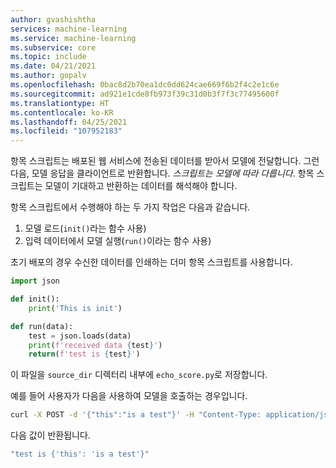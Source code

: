 ```yaml
---
author: gvashishtha
services: machine-learning
ms.service: machine-learning
ms.subservice: core
ms.topic: include
ms.date: 04/21/2021
ms.author: gopalv
ms.openlocfilehash: 0bac8d2b70ea1dc0dd624cae669f6b2f4c2e1c6e
ms.sourcegitcommit: ad921e1cde8fb973f39c31d0b3f7f3c77495600f
ms.translationtype: HT
ms.contentlocale: ko-KR
ms.lasthandoff: 04/25/2021
ms.locfileid: "107952183"
---
```

항목 스크립트는 배포된 웹 서비스에 전송된 데이터를 받아서 모델에 전달합니다. 그런 다음, 모델 응답을 클라이언트로 반환합니다. *스크립트는 모델에 따라 다릅니다*. 항목 스크립트는 모델이 기대하고 반환하는 데이터를 해석해야 합니다.

항목 스크립트에서 수행해야 하는 두 가지 작업은 다음과 같습니다.

1. 모델 로드(`init()`라는 함수 사용)
1. 입력 데이터에서 모델 실행(`run()`이라는 함수 사용)

초기 배포의 경우 수신한 데이터를 인쇄하는 더미 항목 스크립트를 사용합니다.

```python
import json

def init():
    print('This is init')

def run(data):
    test = json.loads(data)
    print(f'received data {test}')
    return(f'test is {test}')

```
이 파일을 `source_dir` 디렉터리 내부에 `echo_score.py`로 저장합니다.

예를 들어 사용자가 다음을 사용하여 모델을 호출하는 경우입니다.

```bash
curl -X POST -d '{"this":"is a test"}' -H "Content-Type: application/json" http://localhost:6789/score
```

다음 값이 반환됩니다.

```bash
"test is {'this': 'is a test'}"
```